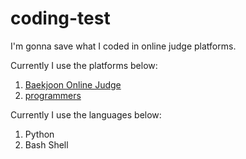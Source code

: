 # coding-test

I'm gonna save what I coded in online judge platforms.

Currently I use the platforms below:

1. [Baekjoon Online Judge](https://www.acmicpc.net/)
2. [programmers](https://programmers.co.kr/)

Currently I use the languages below:

1. Python
2. Bash Shell
